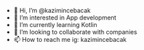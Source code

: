 - 👋 Hi, I’m @kazimincebacak
- 👀 I’m interested in App development
- 🌱 I’m currently learning Kotlin
- 💞️ I’m looking to collaborate with companies
- 📫 How to reach me ig: kazimincebacak

